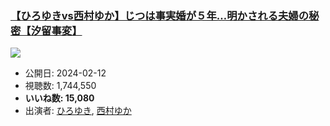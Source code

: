 ### [【ひろゆきvs西村ゆか】じつは事実婚が５年…明かされる夫婦の秘密【汐留事変】](https://www.youtube.com/watch?v=qWJ9O7DF7ZI)
[![](https://img.youtube.com/vi/qWJ9O7DF7ZI/sddefault.jpg)](https://www.youtube.com/watch?v=qWJ9O7DF7ZI)
-   公開日: 2024-02-12
-   視聴数: 1,744,550
-   **いいね数: 15,080**
-   出演者: [ひろゆき](/rehacq_fan/people/ひろゆき "wikilink"), [西村ゆか](/rehacq_fan/people/西村ゆか "wikilink")
